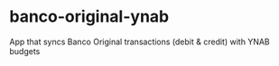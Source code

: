 # banco-original-ynab
App that syncs Banco Original transactions (debit &amp; credit) with YNAB budgets
